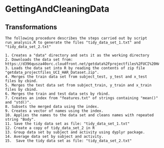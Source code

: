 # GettingAndCleaningData

## Transformations

    The following procedure describes the steps carried out by script run_analysis.R to generate the files "tidy_data_set_1.txt" and "tidy_data_set_2.txt"

    1. Creates a "data" directory and sets it as the working directory
    2. Downloads the data set from: https://d396qusza40orc.cloudfront.net/getdata%2Fprojectfiles%2FUCI%20HAR%20Dataset.zip
    3. Loads the data set into R by reading the contents of zip file "getdata_projectfiles_UCI_HAR_Dataset.zip".
    4. Merges the train data set from subject_test, y_test and x_test files by cbind.
    5. Merges the test data set from subject_train, y_train and x_train files by cbind.
    6. Merges the train and test data sets by rbind.
    7. Creates an index from "features.txt" of strings containing "mean()" and "std()".
    8. Subsets the merged data using the index.
    9. Creates a vector of names using the index.
    10. Applies the names to the data set and cleans names with repeated string "Body".
    11. Save the tidy data set as file: "tidy_data_set_1.txt"
    12. Create a copy of tidy_data_set_2 in R
    13. Group data set by subject and activity using dyplyr package.
    14. Average data set by subject and activity.
    15.  Save the tidy data set as file: "tidy_data_set_2.txt"

